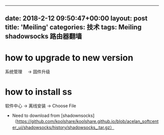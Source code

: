 
---
date: 2018-2-12 09:50:47+00:00
layout: post
title: 'Meiling'
categories: 技术
tags:  Meiling shadowsocks 路由器翻墙
---

# how to upgrade to new version

系统管理 　->  固件升级　

# how to install ss

软件中心 -> 离线安装 -> Choose File

* Need to download from [shadownsocks]
（https://github.com/koolshare/koolshare.github.io/blob/acelan_softcenter_ui/shadowsocks/history/shadowsocks_.tar.gz）

